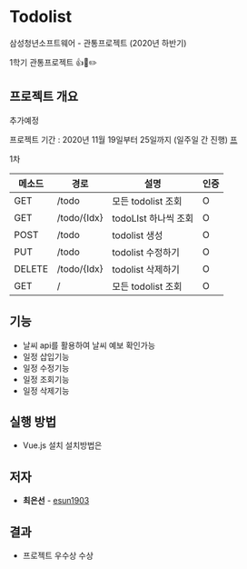 # Todolist
삼성청년소프트웨어 - 관통프로젝트 (2020년 하반기)

1학기 관통프로젝트 👍📝✏️

## 프로젝트 개요
 추가예정
 
프로젝트 기간 : 2020년 11월 19일부터 25일까지 (일주일 간 진행)
 [프](https://kr.vuejs.org/v2/guide/index.html) 

 

1차

| 메소드 | 경로        | 설명                 | 인증 |
| ------ | ----------- | --------------------|---- |
| GET    | /todo       | 모든  todolist 조회  | O    |
| GET    | /todo/{Idx} | todoLIst 하나씩 조회 | O    |
| POST   | /todo       | todolist 생성        | O    |
| PUT    | /todo       | todolist 수정하기    | O    |
| DELETE | /todo/{Idx} | todolist 삭제하기    | O    |
| GET    | /           | 모든  todolist 조회  | O    |

## 기능
- 날씨 api를 활용하여 날씨 예보 확인가능
- 일정 삽입기능 
- 일정 수정기능
- 일정 조회기능
- 일정 삭제기능

## 실행 방법 
- Vue.js 설치 설치방법은 

## 저자 

- **최은선** - [esun1903](https://github.com/esun1903) 

## 결과
- 프로젝트 우수상 수상
